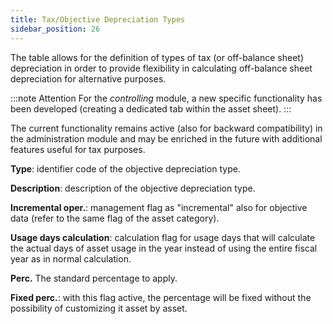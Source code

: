 ```yaml
---
title: Tax/Objective Depreciation Types 
sidebar_position: 26
---
```


The table allows for the definition of types of tax (or off-balance sheet) depreciation in order to provide flexibility in calculating off-balance sheet depreciation for alternative purposes.

:::note Attention
For the *controlling* module, a new specific functionality has been developed (creating a dedicated tab within the asset sheet). 
::: 

The current functionality remains active (also for backward compatibility) in the administration module and may be enriched in the future with additional features useful for tax purposes.

**Type**: identifier code of the objective depreciation type.

**Description**: description of the objective depreciation type.

**Incremental oper.**: management flag as "incremental" also for objective data (refer to the same flag of the asset category).

**Usage days calculation**: calculation flag for usage days that will calculate the actual days of asset usage in the year instead of using the entire fiscal year as in normal calculation.

**Perc.** The standard percentage to apply.

**Fixed perc.**: with this flag active, the percentage will be fixed without the possibility of customizing it asset by asset.